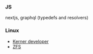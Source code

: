 ### JS
nextjs, graphql (typedefs and resolvers)

### Linux
- [Kerner developer](https://medium.com/@adamzerella/how-to-become-a-linux-kernel-developer-20774c72ab07)
- [ZFS](https://www.freebsd.org/doc/handbook/zfs.html)
